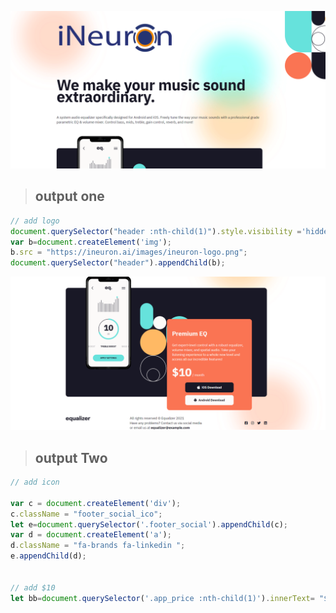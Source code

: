 ![img](/DOM%20JS/06_DOM%20Project/06_DOM%20Project/Output/DOM%20P3%20SS-1.png)

>## output one
``` js
// add logo
document.querySelector("header :nth-child(1)").style.visibility ='hidden';
var b=document.createElement('img');
b.src = "https://ineuron.ai/images/ineuron-logo.png";
document.querySelector("header").appendChild(b);


```


![img](/DOM%20JS/06_DOM%20Project/06_DOM%20Project/Output/DOM%20P3%20SS-2.png)

>## output Two
``` js
// add icon

var c = document.createElement('div');
c.className = "footer_social_ico";
let e=document.querySelector('.footer_social').appendChild(c);
var d = document.createElement('a');
d.className = "fa-brands fa-linkedin ";
e.appendChild(d);


// add $10
let bb=document.querySelector('.app_price :nth-child(1)').innerText= "$10";
```